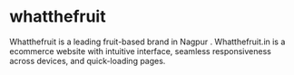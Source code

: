 # whatthefruit
Whatthefruit is a leading fruit-based brand in Nagpur . Whatthefruit.in is a ecommerce website with intuitive interface, seamless responsiveness across devices, and quick-loading pages. 
